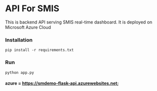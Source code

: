 # API For SMIS

This is backend API serving SMIS real-time dashboard. It is deployed on Microsoft Azure Cloud

### Installation

```
pip install -r requirements.txt
```

### Run

```
python app.py
```

#### azure = https://smdemo-flask-api.azurewebsites.net;
